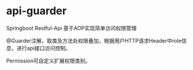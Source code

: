 # api-guarder
Springboot Restful-Api 基于AOP实现简单访问权限管理

@Guarder注解，取类及方法处权限叠加，根据用户HTTP请求Header中role信息，进行api接口访问控制。

Permission可自定义扩展权限类别。

